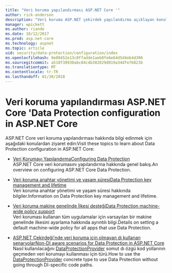 ```yaml
---
title: "Veri koruma yapılandırması ASP.NET Core '"
author: rick-anderson
description: "Veri koruma ASP.NET çekirdek yapılandırma açıklayan konulara bulur."
manager: wpickett
ms.author: riande
ms.date: 10/12/2017
ms.prod: asp.net-core
ms.technology: aspnet
ms.topic: article
uid: security/data-protection/configuration/index
ms.openlocfilehash: 9e08452e13c0ffadde1aeb8fe6e64d5d4eb4d306
ms.sourcegitcommit: a510f38930abc84c4b302029d019a34dfe76823b
ms.translationtype: MT
ms.contentlocale: tr-TR
ms.lasthandoff: 01/30/2018
---
```

# <a name="data-protection-configuration-in-aspnet-core"></a><span data-ttu-id="36c5c-103">Veri koruma yapılandırması ASP.NET Core '</span><span class="sxs-lookup"><span data-stu-id="36c5c-103">Data Protection configuration in ASP.NET Core</span></span>

<span data-ttu-id="36c5c-104">ASP.NET Core veri koruma yapılandırması hakkında bilgi edinmek için aşağıdaki konulardan ziyaret edin:</span><span class="sxs-lookup"><span data-stu-id="36c5c-104">Visit these topics to learn about Data Protection configuration in ASP.NET Core:</span></span>

* [<span data-ttu-id="36c5c-105">Veri Korumayı Yapılandırma</span><span class="sxs-lookup"><span data-stu-id="36c5c-105">Configuring Data Protection</span></span>](xref:security/data-protection/configuration/overview)  
  <span data-ttu-id="36c5c-106">ASP.NET Core veri korumasını yapılandırma hakkında genel bakış.</span><span class="sxs-lookup"><span data-stu-id="36c5c-106">An overview on configuring ASP.NET Core Data Protection.</span></span>

* [<span data-ttu-id="36c5c-107">Veri koruma anahtar yönetimi ve yaşam süresi</span><span class="sxs-lookup"><span data-stu-id="36c5c-107">Data Protection key management and lifetime</span></span>](xref:security/data-protection/configuration/default-settings)  
  <span data-ttu-id="36c5c-108">Veri koruma anahtar yönetimi ve yaşam süresi hakkında bilgiler.</span><span class="sxs-lookup"><span data-stu-id="36c5c-108">Information on Data Protection key management and lifetime.</span></span>

* [<span data-ttu-id="36c5c-109">Veri koruma makine genelinde İlkesi desteği</span><span class="sxs-lookup"><span data-stu-id="36c5c-109">Data Protection machine-wide policy support</span></span>](xref:security/data-protection/configuration/machine-wide-policy)  
  <span data-ttu-id="36c5c-110">Veri koruması kullanan tüm uygulamalar için varsayılan bir makine genelinde ilkesini ayarlama hakkında ayrıntılı bilgi.</span><span class="sxs-lookup"><span data-stu-id="36c5c-110">Details on setting a default machine-wide policy for all apps that use Data Protection.</span></span>

* [<span data-ttu-id="36c5c-111">ASP.NET Çekirdeği'nde veri koruma için olmayan dı kullanan senaryolar</span><span class="sxs-lookup"><span data-stu-id="36c5c-111">Non-DI aware scenarios for Data Protection in ASP.NET Core</span></span>](xref:security/data-protection/configuration/non-di-scenarios)  
  <span data-ttu-id="36c5c-112">Nasıl kullanılacağını [DataProtectionProvider](/dotnet/api/Microsoft.AspNetCore.DataProtection.DataProtectionProvider) somut dı özgü kod yollarının geçmeden veri korumayı kullanması için türü.</span><span class="sxs-lookup"><span data-stu-id="36c5c-112">How to use the [DataProtectionProvider](/dotnet/api/Microsoft.AspNetCore.DataProtection.DataProtectionProvider) concrete type to use Data Protection without going through DI-specific code paths.</span></span>
